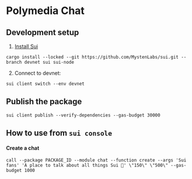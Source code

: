 # Polymedia Chat

## Development setup
1. [Install Sui](https://docs.sui.io/build/install#install-sui-binaries)
```
cargo install --locked --git https://github.com/MystenLabs/sui.git --branch devnet sui sui-node
```
2. Connect to devnet:
```
sui client switch --env devnet
```

## Publish the package
```
sui client publish --verify-dependencies --gas-budget 30000
```

## How to use from `sui console`
#### Create a chat
```
call --package PACKAGE_ID --module chat --function create --args 'Sui fans' 'A place to talk about all things Sui 🌊' \"150\" \"500\" --gas-budget 1000
```
